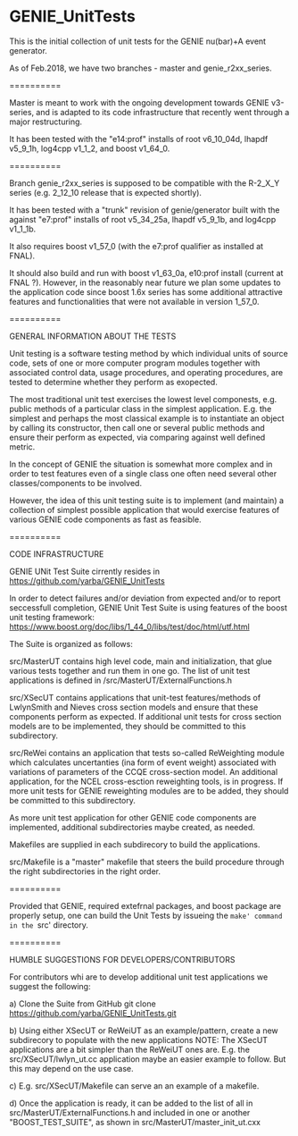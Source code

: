 # GENIE_UnitTests

This is the initial collection of unit tests for the GENIE nu(bar)+A event generator.

As of Feb.2018, we have two branches - master and genie_r2xx_series.

==========

Master is meant to work with the ongoing development towards GENIE v3-series, and is adapted
to its code infrastructure that recently went through a major restructuring.

It has been tested with the "e14:prof" installs of root v6_10_04d, lhapdf v5_9_1h, log4cpp v1_1_2,
and boost v1_64_0.

==========

Branch genie_r2xx_series is supposed to be compatible with the R-2_X_Y series (e.g. 2_12_10
release that is expected shortly).

It has been tested with a "trunk" revision of genie/generator built with the against
"e7:prof" installs of root v5_34_25a, lhapdf v5_9_1b, and log4cpp v1_1_1b.

It also requires boost v1_57_0 (with the e7:prof qualifier as installed at FNAL).

It should also build and run with boost v1_63_0a, e10:prof install (current at FNAL ?).
However, in the reasonably near future we plan some updates to the application code 
since boost 1.6x series has some additional attractive features and functionalities
that were not available in version 1_57_0. 

==========

GENERAL INFORMATION ABOUT THE TESTS

Unit testing is a software testing method by which individual units of source code, sets of one 
or more computer program modules together with associated control data, usage procedures, and 
operating procedures, are tested to determine whether they perform as exopected.

The most traditional unit test exercises the lowest level componests, e.g. public methods of 
a particular class in the simplest application.
E.g. the simplest and perhaps the most classical example is to instantiate an object by calling 
its constructor, then call one or several public methods and ensure their perform as expected,
via comparing against well defined metric. 

In the concept of GENIE the situation is somewhat more complex and in order to test features even 
of a single class one often need several other classes/components to be involved.

However, the idea of this unit testing suite is to implement (and maintain) a collection of
simplest possible application that would exercise features of various GENIE code components 
as fast as feasible.  

==========

CODE INFRASTRUCTURE

GENIE UNit Test Suite cirrently resides in
https://github.com/yarba/GENIE_UnitTests

In order to detect failures and/or deviation from expected and/or to report seccessfull completion, 
GENIE Unit Test Suite is using features of  the boost unit testing framework: 
https://www.boost.org/doc/libs/1_44_0/libs/test/doc/html/utf.html

The Suite is organized as follows:

src/MasterUT contains high level code, main and initialization, that glue various tests together 
and run them in one go.
The list of unit test applications is defined in /src/MasterUT/ExternalFunctions.h 

src/XSecUT contains applications that unit-test features/methods of LwlynSmith and Nieves cross section
models and ensure that these components perform as expected.
If additional unit tests for cross section models are to be implemented, they should be committed 
to this subdirectory.

src/ReWei contains an application that tests so-called ReWeighting module which calculates uncertanties 
(ina form of event weight) associated with variations of parameters of the CCQE cross-section model.
An additional application, for the NCEL cross-esction reweighting tools, is in progress.
If more unit tests for GENIE reweighting modules are to be added, they should be committed to this 
subdirectory. 

As more unit test application for other GENIE code components are implemented, additional subdirectories
maybe created, as needed.

Makefiles are supplied in each subdirecory to build the applications.

src/Makefile is a "master" makefile that steers the build procedure through the right subdirectories 
in the right order.

==========

Provided that GENIE, required extefrnal packages, and boost package are properly setup, one can build
the Unit Tests by issueing the `make' command in the `src' directory. 

==========

HUMBLE SUGGESTIONS FOR DEVELOPERS/CONTRIBUTORS

For contributors whi are to develop additional unit test applications we suggest the following:

a) Clone the Suite from GitHub
git clone https://github.com/yarba/GENIE_UnitTests.git

b) Using either XSecUT or ReWeiUT as an example/pattern, create a new subdirecory to populate 
with the new applications
NOTE: The XSecUT applications are a bit simpler than the ReWeiUT ones are. 
E.g. the src/XSecUT/lwlyn_ut.cc application maybe an easier example to follow. 
But this may depend on the use case.

c) E.g. src/XSecUT/Makefile can serve an an example of a makefile.

d) Once the application is ready, it can be added to the list of all in src/MasterUT/ExternalFunctions.h
and included in one or another "BOOST_TEST_SUITE", as shown in src/MasterUT/master_init_ut.cxx





